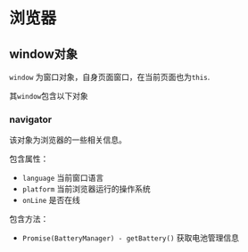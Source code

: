 # 浏览器

## window对象

`window` 为窗口对象，自身页面窗口，在当前页面也为`this`.

其`window`包含以下对象



### navigator

该对象为浏览器的一些相关信息。

包含属性：

+ `language` 当前窗口语言
+ `platform` 当前浏览器运行的操作系统
+ `onLine` 是否在线

包含方法：

+ `Promise(BatteryManager) - getBattery()` 获取电池管理信息

